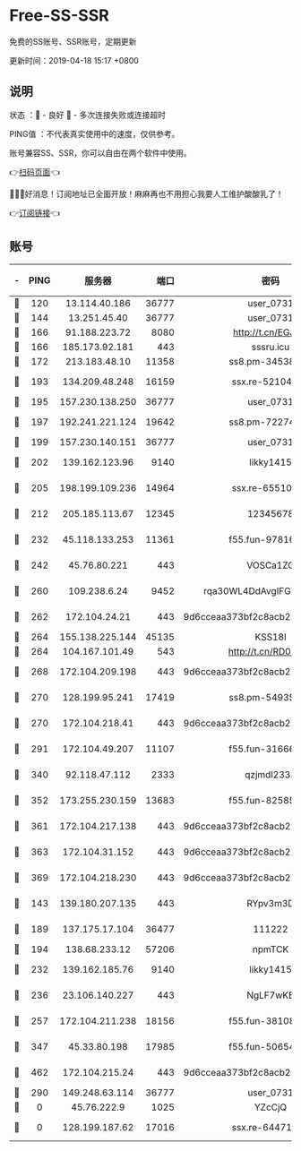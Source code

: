 # Free-SS-SSR

免费的SS账号、SSR账号，定期更新

更新时间：2019-04-18 15:17 +0800

## 说明

状态     ：🙂 - 良好 🙁 - 多次连接失败或连接超时

PING值   ：不代表真实使用中的速度，仅供参考。

账号兼容SS、SSR，你可以自由在两个软件中使用。

👉[扫码页面](https://liesauer.github.io/Free-SS-SSR/)👈

🎉🎉🎉好消息！订阅地址已全面开放！麻麻再也不用担心我要人工维护酸酸乳了！

👉[订阅链接](https://www.liesauer.net/yogurt/subscribe?ACCESS_TOKEN=DAYxR3mMaZAsaqUb)👈

## 账号

|-|PING|服务器|端口|密码|加密方式|区域|
|:----:|:----:|:-----:|-----:|:----:|:----:|:----:|
|🙂|120|13.114.40.186|36777|user_0731|chacha20|JP|
|🙂|144|13.251.45.40|36777|user_0731|chacha20|SG|
|🙂|166|91.188.223.72|8080|http://t.cn/EGJIyrl|rc4-md5|RU|
|🙂|166|185.173.92.181|443|sssru.icu|rc4-md5|RU|
|🙂|172|213.183.48.10|11358|ss8.pm-34538443|rc4-md5|RU|
|🙂|193|134.209.48.248|16159|ssx.re-52104244|aes-256-cfb|US|
|🙂|195|157.230.138.250|36777|user_0731|chacha20|US|
|🙂|197|192.241.221.124|19642|ss8.pm-72274764|aes-256-cfb|US|
|🙂|199|157.230.140.151|36777|user_0731|chacha20|US|
|🙂|202|139.162.123.96|9140|likky1415|aes-256-cfb|JP|
|🙂|205|198.199.109.236|14964|ssx.re-65510854|aes-256-cfb|US|
|🙂|212|205.185.113.67|12345|12345678|aes-256-cfb|US|
|🙂|232|45.118.133.253|11361|f55.fun-97816006|aes-256-cfb|SG|
|🙂|242|45.76.80.221|443|VOSCa1ZG|aes-256-cfb|DE|
|🙂|260|109.238.6.24|9452|rqa30WL4DdAvgIFG6Fs3znzTa|aes-256-cfb|FR|
|🙂|262|172.104.24.21|443|9d6cceaa373bf2c8acb22e60b6a58be6|aes-256-cfb|US|
|🙂|264|155.138.225.144|45135|KSS18l|rc4-md5|US|
|🙂|264|104.167.101.49|543|http://t.cn/RD0D7sx|rc4-md5|CA|
|🙂|268|172.104.209.198|443|9d6cceaa373bf2c8acb22e60b6a58be6|aes-256-cfb|US|
|🙂|270|128.199.95.241|17419|ss8.pm-54935798|aes-256-cfb|SG|
|🙂|270|172.104.218.41|443|9d6cceaa373bf2c8acb22e60b6a58be6|aes-256-cfb|US|
|🙂|291|172.104.49.207|11107|f55.fun-31666121|aes-256-cfb|SG|
|🙂|340|92.118.47.112|2333|qzjmdl2333|aes-256-cfb|US|
|🙂|352|173.255.230.159|13683|f55.fun-82585503|aes-256-cfb|US|
|🙂|361|172.104.217.138|443|9d6cceaa373bf2c8acb22e60b6a58be6|aes-256-cfb|US|
|🙂|363|172.104.31.152|443|9d6cceaa373bf2c8acb22e60b6a58be6|aes-256-cfb|US|
|🙂|369|172.104.218.230|443|9d6cceaa373bf2c8acb22e60b6a58be6|aes-256-cfb|US|
|🙂|143|139.180.207.135|443|RYpv3m3D|aes-256-cfb|JP|
|🙂|189|137.175.17.104|36477|111222|aes-256-cfb|US|
|🙂|194|138.68.233.12|57206|npmTCK|rc4-md5|US|
|🙂|232|139.162.185.76|9140|likky1415|aes-256-cfb|DE|
|🙂|236|23.106.140.227|443|NgLF7wKB|aes-256-cfb|US|
|🙂|257|172.104.211.238|18156|f55.fun-38108327|aes-256-cfb|US|
|🙂|347|45.33.80.198|17985|f55.fun-50654454|aes-256-cfb|US|
|🙂|462|172.104.215.24|443|9d6cceaa373bf2c8acb22e60b6a58be6|aes-256-cfb|US|
|🙁|290|149.248.63.114|36777|user_0731|chacha20|CA|
|🙁|0|45.76.222.9|1025|YZcCjQ|rc4-md5|JP|
|🙁|0|128.199.187.62|17016|ssx.re-64471350|aes-256-cfb|SG|
